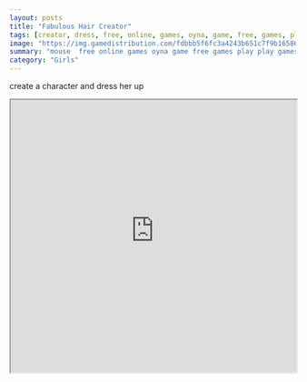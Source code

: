 ```yaml
---
layout: posts
title: "Fabulous Hair Creator"
tags: [creator, dress, free, online, games, oyna, game, free, games, play, play, games]
image: "https://img.gamedistribution.com/fdbbb5f6fc3a4243b651c7f9b165864b.jpg"
summary: "mouse  free online games oyna game free games play play games"
category: "Girls"
---
```


create a character and dress her up

<iframe width="100%" height="480px;" src="https://flash.gamedistribution.com?game=fdbbb5f6fc3a4243b651c7f9b165864b"></iframe>
